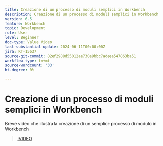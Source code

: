 ```yaml
---
title: Creazione di un processo di moduli semplici in Workbench
description: Creazione di un processo di moduli semplici in Workbench
version: 6.5
feature: Workbench
topic: Development
role: User
level: Beginner
doc-type: Value Video
last-substantial-update: 2024-06-11T00:00:00Z
jira: KT-15637
source-git-commit: 82ef2988d55012ae730e9bbc7adeea547863ba51
workflow-type: tm+mt
source-wordcount: '33'
ht-degree: 0%

---
```


# Creazione di un processo di moduli semplici in Workbench

Breve video che illustra la creazione di un semplice processo di modulo in Workbench

>[!VIDEO](https://video.tv.adobe.com/v/3429494/?learn=on)
